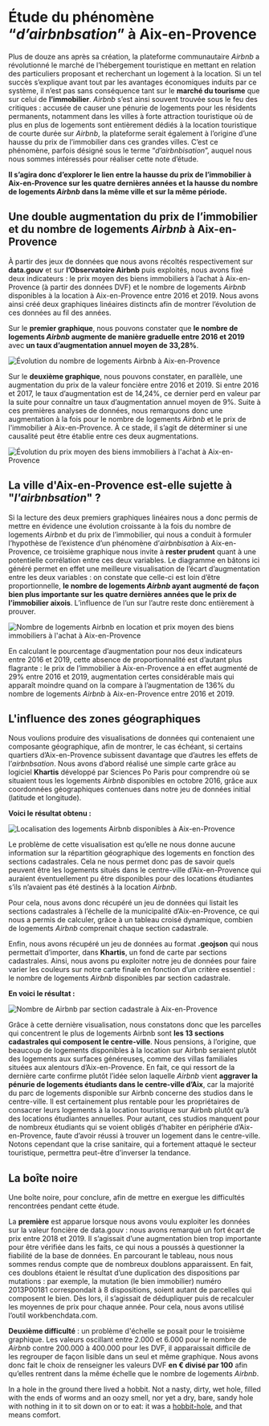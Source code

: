 # Étude du phénomène “*d’airbnbsation*” à Aix-en-Provence

Plus de douze ans après sa création, la plateforme communautaire *Airbnb* a révolutionné le marché de l’hébergement touristique en mettant en relation des particuliers proposant et recherchant un logement à la location. Si un tel succès s’explique avant tout par les avantages économiques induits par ce système, il n’est pas sans conséquence tant sur le **marché du tourisme** que sur celui de **l’immobilier**. *Airbnb* s’est ainsi souvent trouvée sous le feu des critiques : accusée de causer une pénurie de logements pour les résidents permanents, notamment dans les villes à forte attraction touristique où de plus en plus de logements sont entièrement dédiés à la location touristique de courte durée sur *Airbnb*, la plateforme serait également à l’origine d’une hausse du prix de l’immobilier dans ces grandes villes. C’est ce phénomène, parfois désigné sous le terme “*d’airbnbisation*”, auquel nous nous sommes intéressés pour réaliser cette note d’étude. 

**Il s’agira donc d’explorer le lien entre la hausse du prix de l’immobilier à Aix-en-Provence sur les quatre dernières années et la hausse du nombre de logements *Airbnb* dans la même ville et sur la même période.**


## Une double augmentation du prix de l’immobilier et du nombre de logements *Airbnb* à Aix-en-Provence

À partir des jeux de données que nous avons récoltés respectivement sur **data.gouv** et sur **l’Observatoire Airbnb** puis exploités, nous avons fixé deux indicateurs : le prix moyen des biens immobiliers à l’achat à Aix-en-Provence (à partir des données DVF) et le nombre de logements *Airbnb* disponibles à la location à Aix-en-Provence entre 2016 et 2019. Nous avons ainsi créé deux graphiques linéaires distincts afin de montrer l’évolution de ces données au fil des années. 

Sur le **premier graphique**, nous pouvons constater que **le nombre de logements *Airbnb* augmente de manière graduelle entre 2016 et 2019** avec **un taux d’augmentation annuel moyen de 33,28%**.

![Évolution du nombre de logements Airbnb à Aix-en-Provence](https://raw.githubusercontent.com/maeliscln/Donnees-mediations/main/E%CC%81volution%20du%20nombre%20de%20logements%20Airbnb%20a%CC%80%20Aix-en-Provence.png)

Sur le **deuxième graphique**, nous pouvons constater, en parallèle, une augmentation du prix de la valeur foncière entre 2016 et 2019. Si entre 2016 et 2017, le taux d’augmentation est de 14,24%, ce dernier perd en valeur par la suite pour connaître un taux d’augmentation annuel moyen de 9%. Suite à ces premières analyses de données, nous remarquons donc une augmentation à la fois pour le nombre de logements *Airbnb* et le prix de l'immobilier à Aix-en-Provence. À ce stade, il s’agit de déterminer si une causalité peut être établie entre ces deux augmentations.

![Évolution du prix moyen des biens immobiliers à l'achat à Aix-en-Provence](https://raw.githubusercontent.com/maeliscln/Donnees-mediations/main/E%CC%81volution%20du%20prix%20moyen%20des%20biens%20immobiliers%20a%CC%80%20l'achat%20a%CC%80%20Aix-en-Provence%20(en%20%E2%82%AC%2C%20divise%CC%81%20par%20100).png)

## La ville d'Aix-en-Provence est-elle sujette à "*l'airbnbsation*" ?

Si la lecture des deux premiers graphiques linéaires nous a donc permis de mettre en évidence une évolution croissante à la fois du nombre de logements *Airbnb* et du prix de l’immobilier, qui nous a conduit à formuler l’hypothèse de l’existence d’un phénomène d’*airbnbisation* à Aix-en-Provence, ce troisième graphique nous invite à **rester prudent** quant à une potentielle corrélation entre ces deux variables. Le diagramme en bâtons ici généré permet en effet une meilleure visualisation de l’écart d’augmentation entre les deux variables : on constate que celle-ci est loin d’être proportionnelle, **le nombre de logements *Airbnb* ayant augmenté de façon bien plus importante sur les quatre dernières années que le prix de l’immobilier aixois**. L’influence de l’un sur l’autre reste donc entièrement à prouver.

![Nombre de logements Airbnb en location et prix moyen des biens immobiliers à l'achat à Aix-en-Provence](https://raw.githubusercontent.com/maeliscln/Donnees-mediations/main/Nombre%20de%20logements%20Airbnb%20en%20location%20et%20prix%20moyen%20des%20biens%20immobiliers%20a%CC%80%20l'achat%20a%CC%80%20Aix-en-Provence.png)

En calculant le pourcentage d’augmentation pour nos deux indicateurs entre 2016 et 2019, cette absence de proportionnalité est d’autant plus flagrante : le prix de l’immobilier à Aix-en-Provence a en effet augmenté de 29% entre 2016 et 2019, augmentation certes considérable mais qui apparaît moindre quand on la compare à l’augmentation de 136% du nombre de logements *Airbnb* à Aix-en-Provence entre 2016 et 2019.

## L'influence des zones géographiques

Nous voulions produire des visualisations de données qui contenaient une composante géographique, afin de montrer, le cas échéant, si certains quartiers d’Aix-en-Provence subissent davantage que d’autres les effets de l’*airbnbsation*. Nous avons d’abord réalisé une simple carte grâce au logiciel **Khartis** développé par Sciences Po Paris pour comprendre où se situaient tous les logements *Airbnb* disponibles en octobre 2016, grâce aux coordonnées géographiques contenues dans notre jeu de données initial (latitude et longitude). 

**Voici le résultat obtenu :**

![Localisation des logements Airbnb disponibles à Aix-en-Provence](https://raw.githubusercontent.com/maeliscln/Donnees-mediations/main/Localisation%20des%20logements%20Airbnb%20disponibles%20a%CC%80%20Aix-en-Provence%20(2016).png)

Le problème de cette visualisation est qu’elle ne nous donne aucune information sur la répartition géographique des logements en fonction des sections cadastrales. Cela ne nous permet donc pas de savoir quels peuvent être les logements situés dans le centre-ville d’Aix-en-Provence qui auraient éventuellement pu être disponibles pour des locations étudiantes s’ils n’avaient pas été destinés à la location *Airbnb*.

Pour cela, nous avons donc récupéré un jeu de données qui listait les sections cadastrales à l’échelle de la municipalité d’Aix-en-Provence, ce qui nous a permis de calculer, grâce à un tableau croisé dynamique, combien de logements *Airbnb* comprenait chaque section cadastrale.

Enfin, nous avons récupéré un jeu de données au format **.geojson** qui nous permettait d’importer, dans **Khartis**, un fond de carte par sections cadastrales. Ainsi, nous avons pu exploiter notre jeu de données pour faire varier les couleurs sur notre carte finale en fonction d’un critère essentiel : le nombre de logements *Airbnb* disponibles par section cadastrale. 

**En voici le résultat :**

![Nombre de Airbnb par section cadastrale à Aix-en-Provence](https://raw.githubusercontent.com/maeliscln/Donnees-mediations/main/Nombre%20de%20logements%20Airbnb%20par%20section%20cadastrale%20(2017).png)

Grâce à cette dernière visualisation, nous constatons donc que les parcelles qui concentrent le plus de logements Airbnb sont **les 13 sections cadastrales qui composent le centre-ville**. Nous pensions, à l’origine, que beaucoup de logements disponibles à la location sur Airbnb seraient plutôt des logements aux surfaces généreuses, comme des villas familiales situées aux alentours d’Aix-en-Provence. En fait, ce qui ressort de la dernière carte confirme plutôt l’idée selon laquelle *Airbnb* vient **aggraver la pénurie de logements étudiants dans le centre-ville d’Aix**, car la majorité du parc de logements disponible sur Airbnb concerne des studios dans le centre-ville. Il est certainement plus rentable pour les propriétaires de consacrer leurs logements à la location touristique sur Airbnb plutôt qu’à des locations étudiantes annuelles. Pour autant, ces studios manquent pour de nombreux étudiants qui se voient obligés d’habiter en périphérie d’Aix-en-Provence, faute d’avoir réussi à trouver un logement dans le centre-ville. Notons cependant que la crise sanitaire, qui a fortement attaqué le secteur touristique, permettra peut-être d’inverser la tendance.

## La boîte noire

Une boîte noire, pour conclure, afin de mettre en exergue les difficultés rencontrées pendant cette étude.

La **première** est apparue lorsque nous avons voulu exploiter les données sur la valeur foncière de data.gouv : nous avons remarqué un fort écart de prix entre 2018 et 2019. Il s’agissait d’une augmentation bien trop importante pour être vérifiée dans les faits, ce qui nous a poussés à questionner la fiabilité de la base de données. En parcourant le tableau, nous nous sommes rendus compte que de nombreux doublons apparaissent. En fait, ces doublons étaient le résultat d’une duplication des dispositions par mutations : par exemple, la mutation (le bien immobilier) numéro 2013P00181 correspondait à 8 dispositions, soient autant de parcelles qui composent le bien. Dès lors, il s’agissait de dédupliquer puis de recalculer les moyennes de prix pour chaque année. Pour cela, nous avons utilisé l’outil workbenchdata.com.

**Deuxième difficulté** : un problème d'échelle se posait pour le troisième graphique. Les valeurs oscillant entre 2.000 et 6.000 pour le nombre de *Airbnb* contre 200.000 à 400.000 pour les DVF, il apparaissait difficile de les regrouper de façon lisible dans un seul et même graphique. Nous avons donc fait le choix de renseigner les valeurs DVF **en € divisé par 100** afin qu’elles rentrent dans la même échelle que le nombre de logements *Airbnb*.

In a hole in the ground there lived a hobbit. Not a nasty, dirty, wet hole, filled with the ends
of worms and an oozy smell, nor yet a dry, bare, sandy hole with nothing in it to sit down on or to
eat: it was a [hobbit-hole](https://en.wikipedia.org/wiki/Hobbit#Lifestyle "Hobbit lifestyles"), and that means comfort.
